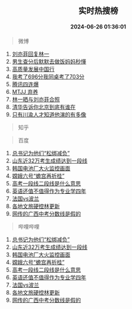 <div align="center"><h2>实时热搜榜</h2><h4>2024-06-26 01:36:01</h4></div>

> 微博  

1. [刘亦菲回复林一](https://s.weibo.com/weibo?q=%23%E5%88%98%E4%BA%A6%E8%8F%B2%E5%9B%9E%E5%A4%8D%E6%9E%97%E4%B8%80%23&t=31&band_rank=1&Refer=top)<br />
2. [男生查分后默默去做饭妈妈秒懂](https://s.weibo.com/weibo?q=%23%E7%94%B7%E7%94%9F%E6%9F%A5%E5%88%86%E5%90%8E%E9%BB%98%E9%BB%98%E5%8E%BB%E5%81%9A%E9%A5%AD%E5%A6%88%E5%A6%88%E7%A7%92%E6%87%82%23&t=31&band_rank=2&Refer=top)<br />
3. [高质量发展中国行](https://s.weibo.com/weibo?q=%23%E9%AB%98%E8%B4%A8%E9%87%8F%E5%8F%91%E5%B1%95%E4%B8%AD%E5%9B%BD%E8%A1%8C%23&t=31&band_rank=3&Refer=top)<br />
4. [我考了696分我同桌考了703分](https://s.weibo.com/weibo?q=%23%E6%88%91%E8%80%83%E4%BA%86696%E5%88%86%E6%88%91%E5%90%8C%E6%A1%8C%E8%80%83%E4%BA%86703%E5%88%86%23&t=31&band_rank=4&Refer=top)<br />
5. [腾讯四连爆](https://s.weibo.com/weibo?q=%23%E8%85%BE%E8%AE%AF%E5%9B%9B%E8%BF%9E%E7%88%86%23&t=31&band_rank=5&Refer=top)<br />
6. [MTJJ 弃养](https://s.weibo.com/weibo?q=MTJJ%20%E5%BC%83%E5%85%BB&t=31&band_rank=6&Refer=top)<br />
7. [林一晒与刘亦菲合照](https://s.weibo.com/weibo?q=%23%E6%9E%97%E4%B8%80%E6%99%92%E4%B8%8E%E5%88%98%E4%BA%A6%E8%8F%B2%E5%90%88%E7%85%A7%23&t=31&band_rank=7&Refer=top)<br />
8. [清华告诉你北京到底有谁在](https://s.weibo.com/weibo?q=%23%E6%B8%85%E5%8D%8E%E5%91%8A%E8%AF%89%E4%BD%A0%E5%8C%97%E4%BA%AC%E5%88%B0%E5%BA%95%E6%9C%89%E8%B0%81%E5%9C%A8%23&t=31&band_rank=8&Refer=top)<br />
9. [只有川渝人才知道他演的有多像](https://s.weibo.com/weibo?q=%E5%8F%AA%E6%9C%89%E5%B7%9D%E6%B8%9D%E4%BA%BA%E6%89%8D%E7%9F%A5%E9%81%93%E4%BB%96%E6%BC%94%E7%9A%84%E6%9C%89%E5%A4%9A%E5%83%8F&t=31&band_rank=9&Refer=top)<br />

> 知乎  


> 百度  

1. [总书记为他们“松绑减负”](https://www.baidu.com/s?wd=%E6%80%BB%E4%B9%A6%E8%AE%B0%E4%B8%BA%E4%BB%96%E4%BB%AC%E2%80%9C%E6%9D%BE%E7%BB%91%E5%87%8F%E8%B4%9F%E2%80%9D&sa=fyb_news&rsv_dl=fyb_news)<br />
2. [山东近32万考生成绩达到一段线](https://www.baidu.com/s?wd=%E5%B1%B1%E4%B8%9C%E8%BF%9132%E4%B8%87%E8%80%83%E7%94%9F%E6%88%90%E7%BB%A9%E8%BE%BE%E5%88%B0%E4%B8%80%E6%AE%B5%E7%BA%BF&sa=fyb_news&rsv_dl=fyb_news)<br />
3. [韩国电池厂大火监控画面](https://www.baidu.com/s?wd=%E9%9F%A9%E5%9B%BD%E7%94%B5%E6%B1%A0%E5%8E%82%E5%A4%A7%E7%81%AB%E7%9B%91%E6%8E%A7%E7%94%BB%E9%9D%A2&sa=fyb_news&rsv_dl=fyb_news)<br />
4. [嫦娥六号“蟾宫再折桂”](https://www.baidu.com/s?wd=%E5%AB%A6%E5%A8%A5%E5%85%AD%E5%8F%B7%E2%80%9C%E8%9F%BE%E5%AE%AB%E5%86%8D%E6%8A%98%E6%A1%82%E2%80%9D&sa=fyb_news&rsv_dl=fyb_news)<br />
5. [高考一段线二段线是什么意思](https://www.baidu.com/s?wd=%E9%AB%98%E8%80%83%E4%B8%80%E6%AE%B5%E7%BA%BF%E4%BA%8C%E6%AE%B5%E7%BA%BF%E6%98%AF%E4%BB%80%E4%B9%88%E6%84%8F%E6%80%9D&sa=fyb_news&rsv_dl=fyb_news)<br />
6. [英语还值不值得作为专业学四年](https://www.baidu.com/s?wd=%E8%8B%B1%E8%AF%AD%E8%BF%98%E5%80%BC%E4%B8%8D%E5%80%BC%E5%BE%97%E4%BD%9C%E4%B8%BA%E4%B8%93%E4%B8%9A%E5%AD%A6%E5%9B%9B%E5%B9%B4&sa=fyb_news&rsv_dl=fyb_news)<br />
7. [法国vs波兰](https://www.baidu.com/s?wd=%E6%B3%95%E5%9B%BDvs%E6%B3%A2%E5%85%B0&sa=fyb_news&rsv_dl=fyb_news)<br />
8. [各地文旅硬控林更新](https://www.baidu.com/s?wd=%E5%90%84%E5%9C%B0%E6%96%87%E6%97%85%E7%A1%AC%E6%8E%A7%E6%9E%97%E6%9B%B4%E6%96%B0&sa=fyb_news&rsv_dl=fyb_news)<br />
9. [网传的广西中考分数线是假的](https://www.baidu.com/s?wd=%E7%BD%91%E4%BC%A0%E7%9A%84%E5%B9%BF%E8%A5%BF%E4%B8%AD%E8%80%83%E5%88%86%E6%95%B0%E7%BA%BF%E6%98%AF%E5%81%87%E7%9A%84&sa=fyb_news&rsv_dl=fyb_news)<br />

> 哔哩哔哩  

1. [总书记为他们“松绑减负”](https://www.baidu.com/s?wd=%E6%80%BB%E4%B9%A6%E8%AE%B0%E4%B8%BA%E4%BB%96%E4%BB%AC%E2%80%9C%E6%9D%BE%E7%BB%91%E5%87%8F%E8%B4%9F%E2%80%9D&sa=fyb_news&rsv_dl=fyb_news)<br />
2. [山东近32万考生成绩达到一段线](https://www.baidu.com/s?wd=%E5%B1%B1%E4%B8%9C%E8%BF%9132%E4%B8%87%E8%80%83%E7%94%9F%E6%88%90%E7%BB%A9%E8%BE%BE%E5%88%B0%E4%B8%80%E6%AE%B5%E7%BA%BF&sa=fyb_news&rsv_dl=fyb_news)<br />
3. [韩国电池厂大火监控画面](https://www.baidu.com/s?wd=%E9%9F%A9%E5%9B%BD%E7%94%B5%E6%B1%A0%E5%8E%82%E5%A4%A7%E7%81%AB%E7%9B%91%E6%8E%A7%E7%94%BB%E9%9D%A2&sa=fyb_news&rsv_dl=fyb_news)<br />
4. [嫦娥六号“蟾宫再折桂”](https://www.baidu.com/s?wd=%E5%AB%A6%E5%A8%A5%E5%85%AD%E5%8F%B7%E2%80%9C%E8%9F%BE%E5%AE%AB%E5%86%8D%E6%8A%98%E6%A1%82%E2%80%9D&sa=fyb_news&rsv_dl=fyb_news)<br />
5. [高考一段线二段线是什么意思](https://www.baidu.com/s?wd=%E9%AB%98%E8%80%83%E4%B8%80%E6%AE%B5%E7%BA%BF%E4%BA%8C%E6%AE%B5%E7%BA%BF%E6%98%AF%E4%BB%80%E4%B9%88%E6%84%8F%E6%80%9D&sa=fyb_news&rsv_dl=fyb_news)<br />
6. [英语还值不值得作为专业学四年](https://www.baidu.com/s?wd=%E8%8B%B1%E8%AF%AD%E8%BF%98%E5%80%BC%E4%B8%8D%E5%80%BC%E5%BE%97%E4%BD%9C%E4%B8%BA%E4%B8%93%E4%B8%9A%E5%AD%A6%E5%9B%9B%E5%B9%B4&sa=fyb_news&rsv_dl=fyb_news)<br />
7. [法国vs波兰](https://www.baidu.com/s?wd=%E6%B3%95%E5%9B%BDvs%E6%B3%A2%E5%85%B0&sa=fyb_news&rsv_dl=fyb_news)<br />
8. [各地文旅硬控林更新](https://www.baidu.com/s?wd=%E5%90%84%E5%9C%B0%E6%96%87%E6%97%85%E7%A1%AC%E6%8E%A7%E6%9E%97%E6%9B%B4%E6%96%B0&sa=fyb_news&rsv_dl=fyb_news)<br />
9. [网传的广西中考分数线是假的](https://www.baidu.com/s?wd=%E7%BD%91%E4%BC%A0%E7%9A%84%E5%B9%BF%E8%A5%BF%E4%B8%AD%E8%80%83%E5%88%86%E6%95%B0%E7%BA%BF%E6%98%AF%E5%81%87%E7%9A%84&sa=fyb_news&rsv_dl=fyb_news)<br />

